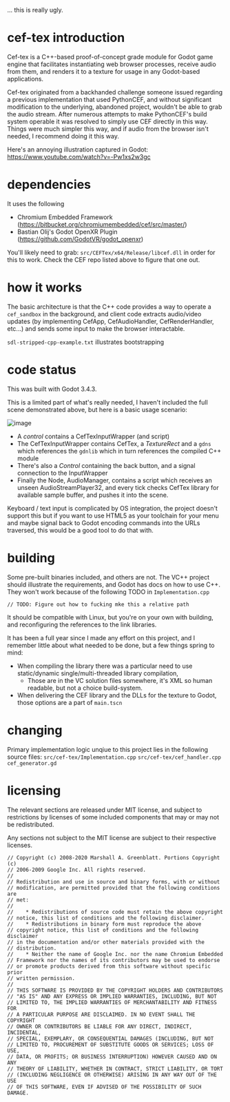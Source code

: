 ... this is really ugly.

# cef-tex introduction
Cef-tex is a C++-based proof-of-concept grade module for Godot game engine that 
facilitates instantiating web browser processes, receive audio from them, 
and renders it to a texture for usage in any Godot-based applications. 

Cef-tex originated from a backhanded challenge someone issued regarding a previous 
implementation that used PythonCEF, and without significant modification to the
underlying, abandoned project, wouldn't be able to grab the audio stream. After
numerous attempts to make PythonCEF's build system operable it was resolved to 
simply use CEF directly in this way. Things were much simpler this way, and if
audio from the browser isn't needed, I recommend doing it this way.

Here's an annoying illustration captured in Godot: https://www.youtube.com/watch?v=-Pw1xs2w3gc

# dependencies
It uses the following 
- Chromium Embedded Framework (https://bitbucket.org/chromiumembedded/cef/src/master/)
- Bastian Olij's Godot OpenXR Plugin (https://github.com/GodotVR/godot_openxr)

You'll likely need to grab: `src/CEFTex/x64/Release/libcef.dll`
in order for this to work. Check the CEF repo listed above to figure that one out.

# how it works
The basic architecture is that the C++ code provides a way to operate a `cef_sandbox`
in the background, and client code extracts audio/video updates (by implementing CefApp, 
CefAudioHandler, CefRenderHandler, etc...) and sends some input to make the browser
interactable.

`sdl-stripped-cpp-example.txt` illustrates bootstrapping

# code status
This was built with Godot 3.4.3.

This is a limited part of what's really needed, I haven't included the full scene demonstrated
above, but here is a basic usage scenario: 

![image](https://user-images.githubusercontent.com/86126050/234715788-e95f2532-191d-446e-a0f3-f12bef367d48.png)

- A *control* contains a CefTexInputWrapper (and script) 
- The CefTexInputWrapper contains CefTex, a *TextureRect* and a `gdns` which references the `gdnlib` which in turn
     references the compiled C++ module
- There's also a *Control* containing the back button, and a signal connection to the InputWrapper
- Finally the Node, AudioManager, contains a script which receives an unseen AudioStreamPlayer32, and every tick
     checks CefTex library for available sample buffer, and pushes it into the scene.

Keyboard / text input is complicated by OS integration, the project doesn't support this
but if you want to use HTML5 as your toolchain for your menu and maybe signal back to
Godot encoding commands into the URLs traversed, this would be a good tool to do that with.

# building
Some pre-built binaries included, and others are not. The VC++ project should illustrate the requirements,
and Godot has docs on how to use C++. They won't work because of the following TODO in `Implementation.cpp`

`// TODO: Figure out how to fucking mke this a relative path`

It should be compatible with Linux, but you're on your own with building, and 
reconfiguring the references to the link libraries.

It has been a full year since I made any effort on this project, and I remember 
little about what needed to be done, but a few things spring to mind:
- When compiling the library there was a particular need to use static/dynamic single/multi-threaded library compilation, 
  - Those are in the VC solution files somewhere, it's XML so human readable, but not a choice build-system.
- When delivering the CEF library and the DLLs for the texture to Godot, those options are a part of `main.tscn`

# changing
Primary implementation logic unqiue to this project lies in the following source files:
`src/cef-tex/Implementation.cpp`
`src/cef-tex/cef_handler.cpp`
`cef_generator.gd`

# licensing
The relevant sections are released under MIT license, and subject to restrictions by licenses of some included components that may or may not be redistributed.

Any sections not subject to the MIT license are subject to their respective licenses.

```
// Copyright (c) 2008-2020 Marshall A. Greenblatt. Portions Copyright (c)
// 2006-2009 Google Inc. All rights reserved.
//
// Redistribution and use in source and binary forms, with or without
// modification, are permitted provided that the following conditions are
// met:
//
//    * Redistributions of source code must retain the above copyright
// notice, this list of conditions and the following disclaimer.
//    * Redistributions in binary form must reproduce the above
// copyright notice, this list of conditions and the following disclaimer
// in the documentation and/or other materials provided with the
// distribution.
//    * Neither the name of Google Inc. nor the name Chromium Embedded
// Framework nor the names of its contributors may be used to endorse
// or promote products derived from this software without specific prior
// written permission.
//
// THIS SOFTWARE IS PROVIDED BY THE COPYRIGHT HOLDERS AND CONTRIBUTORS
// "AS IS" AND ANY EXPRESS OR IMPLIED WARRANTIES, INCLUDING, BUT NOT
// LIMITED TO, THE IMPLIED WARRANTIES OF MERCHANTABILITY AND FITNESS FOR
// A PARTICULAR PURPOSE ARE DISCLAIMED. IN NO EVENT SHALL THE COPYRIGHT
// OWNER OR CONTRIBUTORS BE LIABLE FOR ANY DIRECT, INDIRECT, INCIDENTAL,
// SPECIAL, EXEMPLARY, OR CONSEQUENTIAL DAMAGES (INCLUDING, BUT NOT
// LIMITED TO, PROCUREMENT OF SUBSTITUTE GOODS OR SERVICES; LOSS OF USE,
// DATA, OR PROFITS; OR BUSINESS INTERRUPTION) HOWEVER CAUSED AND ON ANY
// THEORY OF LIABILITY, WHETHER IN CONTRACT, STRICT LIABILITY, OR TORT
// (INCLUDING NEGLIGENCE OR OTHERWISE) ARISING IN ANY WAY OUT OF THE USE
// OF THIS SOFTWARE, EVEN IF ADVISED OF THE POSSIBILITY OF SUCH DAMAGE.
```
